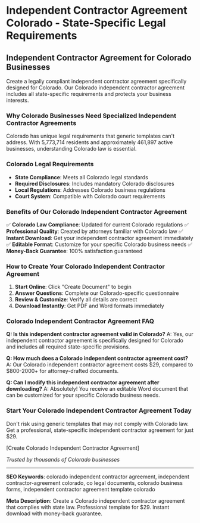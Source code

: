 # Independent Contractor Agreement Colorado - State-Specific Legal Requirements

## Independent Contractor Agreement for Colorado Businesses

Create a legally compliant independent contractor agreement specifically designed for Colorado. Our Colorado independent contractor agreement includes all state-specific requirements and protects your business interests.

### Why Colorado Businesses Need Specialized Independent Contractor Agreements

Colorado has unique legal requirements that generic templates can't address. With 5,773,714 residents and approximately 461,897 active businesses, understanding Colorado law is essential.

### Colorado Legal Requirements

- **State Compliance**: Meets all Colorado legal standards
- **Required Disclosures**: Includes mandatory Colorado disclosures
- **Local Regulations**: Addresses Colorado business regulations
- **Court System**: Compatible with Colorado court requirements

### Benefits of Our Colorado Independent Contractor Agreement

✅ **Colorado Law Compliance**: Updated for current Colorado regulations
✅ **Professional Quality**: Created by attorneys familiar with Colorado law
✅ **Instant Download**: Get your independent contractor agreement immediately
✅ **Editable Format**: Customize for your specific Colorado business needs
✅ **Money-Back Guarantee**: 100% satisfaction guaranteed

### How to Create Your Colorado Independent Contractor Agreement

1. **Start Online**: Click "Create Document" to begin
2. **Answer Questions**: Complete our Colorado-specific questionnaire
3. **Review & Customize**: Verify all details are correct
4. **Download Instantly**: Get PDF and Word formats immediately

### Colorado Independent Contractor Agreement FAQ

**Q: Is this independent contractor agreement valid in Colorado?**
A: Yes, our independent contractor agreement is specifically designed for Colorado and includes all required state-specific provisions.

**Q: How much does a Colorado independent contractor agreement cost?**
A: Our Colorado independent contractor agreement costs $29, compared to $800-2000+ for attorney-drafted documents.

**Q: Can I modify this independent contractor agreement after downloading?**
A: Absolutely! You receive an editable Word document that can be customized for your specific Colorado business needs.

### Start Your Colorado Independent Contractor Agreement Today

Don't risk using generic templates that may not comply with Colorado law. Get a professional, state-specific independent contractor agreement for just $29.

[Create Colorado Independent Contractor Agreement]

_Trusted by thousands of Colorado businesses_

---

**SEO Keywords**: colorado independent contractor agreement, independent contractor-agreement colorado, co legal documents, colorado business forms, independent contractor agreement template colorado

**Meta Description**: Create a Colorado independent contractor agreement that complies with state law. Professional template for $29. Instant download with money-back guarantee.
